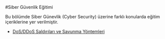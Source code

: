 #Siber Güvenlik Eğitimi

Bu bölümde Siber Günevlik (Cyber Security) üzerine farklı konularda eğitim içeriklerine yer verilmiştir.

<ul>
      <li><a href="https://github.com/kutayozturk/dos-ddos-saldiri-savunma">DoS/DDoS Saldırıları ve Savunma Yöntemleri </a></li>  
      
</ul>
